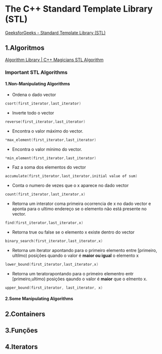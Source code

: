 # The C++ Standard Template Library (STL)

[GeeksforGeeks - Standard Template Library (STL)](https://www.geeksforgeeks.org/the-c-standard-template-library-stl/)


## 1.Algoritmos
[Algorithm Library | C++ Magicians STL Algorithm](https://www.geeksforgeeks.org/c-magicians-stl-algorithms/)

### Important STL Algorithms
 
#### 1.Non-Manipulating Algorithms

* Ordena o dado vector 

```c
csort(first_iterator,last_iterator)
```

* Inverte todo o vector

```c
reverse(first_iterator,last_iterator)
```

* Encontra o valor máximo do vector.
```c
*max_element(first_iterator,last_iterator)
```

* Encontra o valor mínimo do vector.
```c
*min_element(first_iterator,last_iterator)
```

* Faz a soma dos elementos do vector
```c
accumulate(first_iterator,last_iterator,initial value of sum)
```

* Conta o numero de vezes que o x aparece no dado vector
```c
count(first_iterator,last_iterator,x)
```

* Retorna um interator coma primeira ocorrencia de x no dado vector e aponta para o ultimo endereço se o elemento não está presente no vector.
```c
find(first_iterator,last_iterator,x)
```

* Retorna true ou false se o elemento x existe dentro do vector
```c
binary_search(first_iterator,last_iterator,x)
```

* Retorna um iterator apontando para o primeiro elemento entre [primeiro, ultilmo) posições quando o valor é <b>maior ou igual</b> o elemento x
```c
lower_bound(first_iterator,last_iterator,x)
```

* Retorna um teratorapontando para o primeiro elementro entr [primeiro,ultimo) posições qaundo o valor é <b>maior</b> que o elmento x.
```c
upper_bound(first_iterator, last_iterator, x)
```

#### 2.Some Manipulating Algorithms
            
## 2.Containers


## 3.Funções


## 4.Iterators

